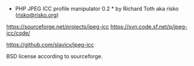 * PHP JPEG ICC profile manipulator 0.2 *
by Richard Toth aka risko (risko@risko.org)

https://sourceforge.net/projects/jpeg-icc
https://svn.code.sf.net/p/jpeg-icc/code/

https://github.com/slavicv/jpeg-icc

BSD license according to sourceforge.